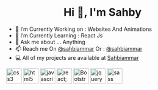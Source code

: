 <h1 align="center">Hi 👋, I'm Sahby</h1>
  
- 🔭 I’m Currently Working on : Websites And Animations
- 🌱 I’m Currently Learning : React Js  
- 💬 Ask me about ... Anything
- 📫 Reach me On [@sahbiammar](https://www.instagram.com/sahbiammar/)
            Or : [@sahbiammar](https://www.facebook.com/sahbi.ammar.50/)
- 💻 All of my projects are available at [Sahbiammar](https://github.com/sahbiammar?tab=repositories)

<p align="center"> 
  
 <img src=https://devicons.github.io/devicon/devicon.git/icons/css3/css3-original-wordmark.svg alt=css3 width="40" height="40"/>                   <img src=https://devicons.github.io/devicon/devicon.git/icons/html5/html5-original-wordmark.svg alt=html5 width="40" height="40"/>    <img src=https://devicons.github.io/devicon/devicon.git/icons/javascript/javascript-original.svg alt=javascript width="40" height="40"/> 
   <img src=https://devicons.github.io/devicon/devicon.git/icons/react/react-original-wordmark.svg alt=react; width="40" height="40"/> 
 <img src=https://commons.bmstu.wiki/images/b/b8/Bootstrap.png alt=Bootstrap width="40" height="40"/> 
 <img src=https://icon-library.com/images/jquery-icon-png/jquery-icon-png-18.jpg alt=jquery width="40" height="40"/> 
<img src=https://devicons.github.io/devicon/devicon.git/icons/sass/sass-original.svg alt=sass width="40" height="40"/> 
</p>
